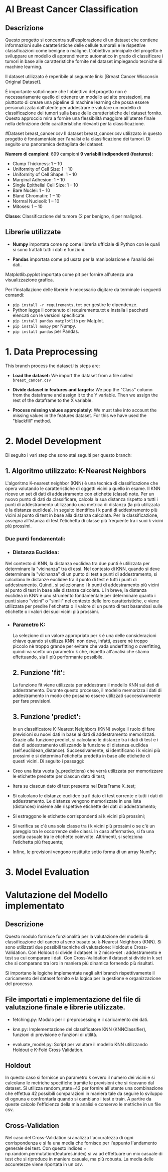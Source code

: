 
# AI Breast Cancer Classification
## Descrizione
Questo progetto si concentra sull'esplorazione di un dataset che contiene informazioni sulle caratteristiche delle cellule tumorali e le rispettive classificazioni come benigne o maligne. L'obiettivo principale del progetto è sviluppare un modello di apprendimento automatico in grado di classificare i tumori in base alle caratteristiche fornite nel dataset impiegando tecniche di machine learning.

Il dataset utilizzato è reperibile al seguente link: [Breast Cancer Wisconsin Original Dataset].

È importante sottolineare che l'obiettivo del progetto non è necessariamente quello di ottenere un modello ad alte prestazioni, ma piuttosto di creare una pipeline di machine learning che possa essere personalizzata dall'utente per addestrare e valutare un modello di classificazione dei tumori sulla base delle caratteristiche del dataset fornito. Questo approccio mira a fornire una flessibilità maggiore all'utente finale nella definizione delle caratteristiche rilevanti per la classificazione.

#Dataset breast_cancer.csv
Il dataset breast_cancer.csv utilizzato in questo progetto è fondamentale per l'analisi e la classificazione dei tumori. 
Di seguito una panoramica dettagliata del dataset:

**Numero di campioni:**  699 campioni
**9	variabili	indipendenti (features):** 

* Clump	Thickness:	1	– 10
* Uniformity	of	Cell	Size:	1	– 10
* Uniformity	of	Cell	Shape:	1	– 10
* Marginal	Adhesion:	1	– 10
* Single	Epithelial	Cell	Size:	1	– 10
* Bare	Nuclei:	1	– 10
* Bland	Chromatin:	1	– 10
* Normal	Nucleoli:	1	– 10
* Mitoses:	1	– 10

**Classe**: Classificazione del tumore (2 per benigno, 4 per maligno).

## Librerie utilizzate

* **Numpy** importata come np come libreria ufficiale di Python con le quali si sono trattati tutti i dati e funzioni.

* **Pandas** importata come pd usata per la manipolazione e l'analisi dei dati.

Matplotlib.pyplot importata come plt per fornire all'utenza una visualizzazione grafica.

Per l'installazione delle librerie è necessario digitare da terminale i seguenti comandi:

 * `pip install -r requirements.txt` per gestire le dipendenze.
 * Python legge il contenuto di requirements.txt e installa i pacchetti elencati con le versioni specificate.
 * `pip install pandas matplotlib` per Matplot.
 * `pip install numpy` per Numpy.
 * `pip install pandas` per Pandas.




  # 1. Data	Preprocessing
  This branch process the dataset.Its steps are:
  
 - **Load the dataset:**
      We import the dataset from a file called `breast_cancer.csv`
        
- **Divide dataset in features and targets:**
        We pop the "Class" column from the dataframe and assign it to the Y variable. Then we assign the rest of the dataframe to the X variable.

 - **Process missing values appropiately:**
     We must take into account the missing values in the features dataset. For this we have used the "blackfill" method.


 # 2. Model	Development
Di seguito i vari step che sono stai seguiti per questo branch:
## 1. Algoritmo utilizzato: K-Nearest Neighbors 
L'algoritmo K-nearest neighbor (KNN) è una tecnica di classificazione che opera valutando le caratteristiche di oggetti vicini a quello in esame. Il KNN riceve un set di dati di addestramento con etichette (classi) note. Per un nuovo punto di dati da classificare, calcola la sua distanza rispetto a tutti i punti di addestramento utilizzando una metrica di distanza (la più utilizzata è la distanza euclidea). In seguito identifica i k punti di addestramento più vicini al punto di test in base alla distanza calcolata. Per la classificazione, assegna all'istanza di test l'etichetta di classe più frequente tra i suoi k vicini più prossimi. 
### Due punti fondamentali:
* ### Distanza Euclidea:
Nel contesto di KNN, la distanza euclidea tra due punti è utilizzata per determinare la "vicinanza" tra di essi.
Nel contesto di KNN, quando si deve determinare la "vicinanza" di un punto di test a punti di addestramento, si calcolano le distanze euclidee tra il punto di test e tutti i punti di addestramento. Quindi, si selezionano i k punti di addestramento più vicini al punto di test in base alle distanze calcolate. L
In breve, la distanza euclidea in KNN è uno strumento fondamentale per determinare quanto i punti siano "vicini" o "simili" nel contesto delle loro caratteristiche, e viene utilizzata per predire l'etichetta o il valore di un punto di test basandosi sulle etichette o i valori dei suoi vicini più prossimi. 

* ### Parametro K:
  La selezione di un valore appropriato per k è una delle considerazioni chiave quando si utilizza KNN: non deve, infatti, essere nè troppo piccolo nè troppo grande per evitare che vada underfitting o overfitting, quindi va scelto un parametro k che, rispetto all'analisi che stiamo effettuando, sia il più performante possibile.

   ## 2. Funzione 'fit':
  La funzione fit viene utilizzata per addestrare il modello KNN sui dati di addestramento. Durante questo processo, il modello memorizza i dati di addestramento in modo 
  che possano essere utilizzati successivamente per fare previsioni.

  ## 3. Funzione 'predict':
  In un classificatore K-Nearest Neighbors (KNN) svolge il ruolo di fare previsioni su nuovi dati in base ai dati di addestramento memorizzati.
Grazie alla funzione predict, si calcolano le distanze tra i dati di test e i dati di addestramento utilizzando la funzione di distanza euclidea (self.euclidean_distance). Successivamente, si identificano i k vicini più prossimi e si determina l'etichetta predetta in base alle etichette di questi vicini.
Di seguito i passaggi:
* Creo una lista vuota (y_predictions) che verrà utilizzata per memorizzare le etichette predette per ciascun dato di test;
* Itera su ciascun dato di test presente nel DataFrame X_test;
* Si calcolano le distanze euclidee tra il dato di test corrente e tutti i dati di addestramento. Le distanze vengono memorizzate in una lista (distances) insieme alle rispettive etichette dei dati di addestramento;
* Si estraggono le etichette corrispondenti ai k vicini più prossimi;
* Si verifica se c'è una sola classe tra i k vicini più prossimi o se c'è un pareggio tra le occorrenze delle classi. In caso affermativo, si fa una scelta casuale tra le etichette coinvolte. Altrimenti, si seleziona l'etichetta più frequente;
* Infine, le previsioni vengono restituite sotto forma di un array NumPy;

  

# 3. Model	Evaluation

# Valutazione del Modello implementato
## Descrizione
Questo modulo fornisce funzionalità per la valutazione del modello di classificazione del cancro al seno basato su k-Nearest Neighbors (KNN).
Si sono utilizzati due possibili tecniche di valutazione: Holdout e Cross-Validation.
Con Holdout si divide il dataset in 2 micro-set : addestramento e test su cui comparare i dati.
Con Cross-Validation il dataset si divide in k set che si comparano tra loro in maniera più dinamica fornendo più risultati.

Si importano le logiche implementate negli altri branch rispettivamente il caricamento del dataset fornito e la logica per la gestione e organizzazione del processo.

## File importati e implementazione del file di valutazione finale e librerie utilizzate.
* fetching.py: Modulo per il preprocessing e il caricamento dei dati.

* knn.py: Implementazione del classificatore KNN (KNNClassifier), funzioni di previsione e funzioni di utilità.

* evaluate_model.py: Script per valutare il modello KNN utilizzando Holdout e K-Fold Cross Validation.

## Holdout
In questo caso si fornisce un parametro k ovvero il numero dei vicini e si calcolano le metriche specifiche tramite le previsioni che si ricavano dal dataset.
Si utilizza random_state=42 per fornire all'utente una combinazione che effettua 42 possibili comparazioni in maniera tale da seguire lo sviluppo di ognuna e confrontarla quando si cambiano i test e train.
A partire da queste calcolo l'efficienza della mia analisi e conservo le metriche in un file csv.

## Cross-Validation
Nel caso del Cross-Validation si analizza l'accuratezza di ogni corrispondenza e si fa una media che fornisce per l'appunto l'andamento generale dei test.
Con questo indices = np.random.permutation(features.index) si va ad effettuare un mix casuale di test che si riproduce in maniera casuale, ma più robusta.
La media delle accuretezze viene riportata in un csv.


